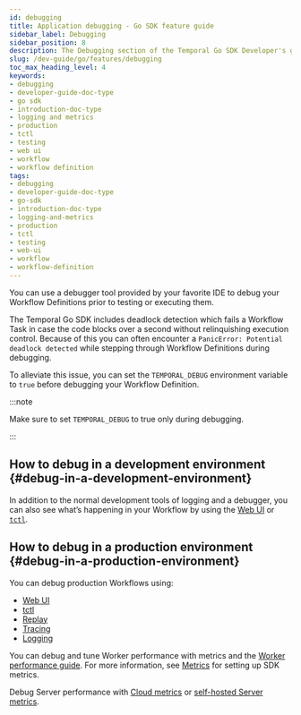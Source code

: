 ```yaml
---
id: debugging
title: Application debugging - Go SDK feature guide
sidebar_label: Debugging
sidebar_position: 8
description: The Debugging section of the Temporal Go SDK Developer's guide covers the many ways to debug your application.
slug: /dev-guide/go/features/debugging
toc_max_heading_level: 4
keywords:
- debugging
- developer-guide-doc-type
- go sdk
- introduction-doc-type
- logging and metrics
- production
- tctl
- testing
- web ui
- workflow
- workflow definition
tags:
- debugging
- developer-guide-doc-type
- go-sdk
- introduction-doc-type
- logging-and-metrics
- production
- tctl
- testing
- web-ui
- workflow
- workflow-definition
---
```


<!-- THIS FILE IS GENERATED. DO NOT EDIT THIS FILE DIRECTLY -->

You can use a debugger tool provided by your favorite IDE to debug your Workflow Definitions prior to testing or executing them.

The Temporal Go SDK includes deadlock detection which fails a Workflow Task in case the code blocks over a second without relinquishing execution control.
Because of this you can often encounter a `PanicError: Potential deadlock detected` while stepping through Workflow Definitions during debugging.

To alleviate this issue, you can set the `TEMPORAL_DEBUG` environment variable to `true` before debugging your Workflow Definition.

:::note

Make sure to set `TEMPORAL_DEBUG` to true only during debugging.

:::

## How to debug in a development environment {#debug-in-a-development-environment}

In addition to the normal development tools of logging and a debugger, you can also see what’s happening in your Workflow by using the [Web UI](/web-ui) or [`tctl`](/tctl-v1).

## How to debug in a production environment {#debug-in-a-production-environment}

You can debug production Workflows using:

- [Web UI](/web-ui)
- [tctl](/tctl-v1)
- [Replay](/dev-guide/go/features/test-suite#replay)
- [Tracing](/dev-guide/go/features/tracing#)
- [Logging](/dev-guide/go/features/logging#)

You can debug and tune Worker performance with metrics and the [Worker performance guide](/dev-guide/worker-performance).
For more information, see [Metrics](/dev-guide/go/metrics#metrics) for setting up SDK metrics.

Debug Server performance with [Cloud metrics](/cloud/metrics#) or [self-hosted Server metrics](/self-hosted-guide/production-checklist#scaling-and-metrics).

